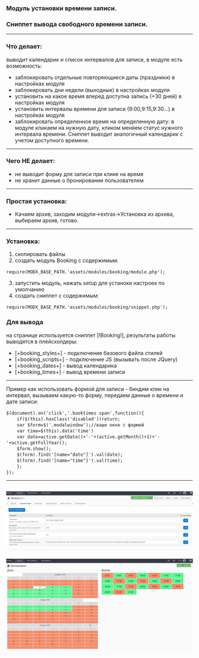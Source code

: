 ### Модуль установки времени записи.
### Сниппет вывода свободного времени записи.
---------
### Что делает:
выводит календарик и список интервалов для записи, в модуле есть возможность:
- заблокировать отдельные повторяющиеся даты (праздники) в настройках модуля
- заблокировать дни недели (выходные) в настройках модуля
- установить на какое время вперед доступна запись (+30 дней) в настройках модуля
- установить интервалы времени для записи (9:00,9:15,9:30...) в настройках модуля
- заблокировать определенное время на определенную дату:
в модуле кликаем на нужную дату, кликом меняем статус нужного интервала времени.
Сниппет выводит аналогичный календарик с учетом доступного времени.
---------
### Чего НЕ делает:
- не выводит форму для записи при клике на время
- не хранит данные о бронировании пользователем
---------
### Простая установка:
- Качаем архив, заходим модули->extras->Установка из архива, выбираем архив, готово.
---------
### Установка:
1) скопировать файлы
2) создать модуль Booking c содержимым:
```
require(MODX_BASE_PATH.'assets/modules/booking/module.php');
```
3) запустить модуль, нажать setup для устаноки настроек по умолчанию
4) создать сниппет с содержимым:
```
require(MODX_BASE_PATH.'assets/modules/booking/snippet.php');
```
### Для вывода
на странице используется сниппет [!Booking!], результаты работы выводятся в плейсхолдеры:
- [+booking_styles+] - подключение базового файла стилей
- [+booking_scripts+] - подключение JS (вызывать после JQuery)
- [+booking_dates+] - вывод календарика
- [+booking_times+] - вывод времени записи
---------
Пример как использовать формой для записи - биндим клик на интервал, вызываем какую-то форму, передаем данные о времени и дате записи:
```
$(document).on('click','.booktimes span',function(){
	if($(this).hasClass('disabled'))return;
	var $form=$('.modalwindow');//ваше окно с формой
	var time=$(this).data('time')
	var date=active.getDate()+'-'+(active.getMonth()+1)+'-'+active.getFullYear(); 
	$form.show();
	$(form).find('[name="date"]').val(date);
	$(form).find('[name="time"]').val(time);
	};
});
```
---------
![Alt text](2018-12-12_05-29-35.png?raw=true "Optional Title")
---------
![Alt text](2018-12-12_05-29-01.png?raw=true "Optional Title")
